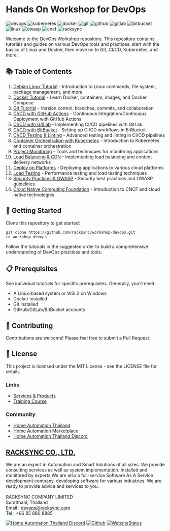 # Hands On Workshop for DevOps 
![devops](https://img.shields.io/badge/DevOps-Workshop-blue?style=for-the-badge&logo=devops&logoColor=white)
![kubernetes](https://img.shields.io/badge/Kubernetes-Workshop-326CE5?style=for-the-badge&logo=kubernetes&logoColor=white)
![docker](https://img.shields.io/badge/Docker-Workshop-2496ED?style=for-the-badge&logo=docker&logoColor=white)
![git](https://img.shields.io/badge/Git-Workshop-F05032?style=for-the-badge&logo=git&logoColor=white)
![github](https://img.shields.io/badge/GitHub-Workshop-444444?style=for-the-badge&logo=github&logoColor=white)
![gitlab](https://img.shields.io/badge/GitLab-Workshop-FC6D26?style=for-the-badge&logo=gitlab&logoColor=white)
![bitbucket](https://img.shields.io/badge/BitBucket-Workshop-0052CC?style=for-the-badge&logo=bitbucket&logoColor=white)
![linux](https://img.shields.io/badge/Linux-Workshop-FCC624?style=for-the-badge&logo=linux&logoColor=black)
![owasp](https://img.shields.io/badge/OWASP-Workshop-7A2518?style=for-the-badge&logo=owasp&logoColor=white)
![cncf](https://img.shields.io/badge/CNCF-Workshop-6469A0?style=for-the-badge&logo=cncf&logoColor=white)
![racksync](https://img.shields.io/badge/RACKSYNC-Workshop-blue?style=for-the-badge&logo=racksync&logoColor=white)


Welcome to the DevOps Workshop repository. This repository contains tutorials and guides on various DevOps tools and practices. start with the basics of Linux and Docker, then move on to Git, CI/CD, Kubernetes, and more.


## 📚 Table of Contents

1. [Debian Linux Tutorial](docs/01-Tutorial_Debian_Linux.md) - Introduction to Linux commands, file system, package management, and more
2. [Docker Tutorial](docs/02-Tutorial_Docker.md) - Learn Docker, containers, images, and Docker Compose
3. [Git Tutorial](docs/03-Tutorial_Git_Github.md) - Version control, branches, commits, and collaboration
4. [CI/CD with GitHub Actions](docs/04-Tutorial_CI_CD_GitHub.md) - Continuous Integration/Continuous Deployment with GitHub Actions
5. [CI/CD with GitLab](docs/05-Tutorial_CI_CD_GitLab.md) - Implementing CI/CD pipelines with GitLab
6. [CI/CD with BitBucket](docs/06-Tutorial_CI_CD_BitBucket.md) - Setting up CI/CD workflows in BitBucket
7. [CI/CD Testing & Linting](docs/07-Tutorial_CI_CD_Test_Lint.md) - Advanced testing and linting in CI/CD pipelines
8. [Container Orchestration with Kubernetes](docs/08-Tutorial_Container_Orchestration.md) - Introduction to Kubernetes and container orchestration
9. [Project Monitoring](docs/09-Project_Monitoring.md) - Tools and techniques for monitoring applications
10. [Load Balancing & CDN](docs/10-Tutorial_Load-Balance_CDN.md) - Implementing load balancing and content delivery networks
11. [Deploy on Platforms](docs/11-Tutorial_Deploy-on-Platform.md) - Deploying applications to various cloud platforms
12. [Load Testing](docs/12-Tutorial_Load-Test.md) - Performance testing and load testing techniques
13. [Security Practices & OWASP](docs/13-Tutorial_Security-Practice_OWASP.md) - Security best practices and OWASP guidelines
14. [Cloud Native Computing Foundation](docs/14-CNCF.md) - Introduction to CNCF and cloud native technologies

## 🚀 Getting Started

Clone this repository to get started:

```bash
git clone https://github.com/racksync/workshop-devops.git
cd workshop-devops
```

Follow the tutorials in the suggested order to build a comprehensive understanding of DevOps practices and tools.

## 📋 Prerequisites

See individual tutorials for specific prerequisites. Generally, you'll need:

- A Linux-based system or WSL2 on Windows
- Docker installed
- Git installed
- GitHub/GitLab/BitBucket accounts

## 🤝 Contributing

Contributions are welcome! Please feel free to submit a Pull Request.

## 📝 License

This project is licensed under the MIT License - see the LICENSE file for details.

### Links

- [Services & Products](http://racksync.com)
- [Training Course](https://facebook.com/racksync)

### Community

- [Home Automation Thailand](https://www.facebook.com/groups/hathailand)
- [Home Automation Marketplace](https://www.facebook.com/groups/hatmarketplace)
- [Home Automation Thailand Discord](https://discord.gg/Wc5CwnWkp4) 

## [RACKSYNC CO., LTD.](https://racksync.com)

We are an expert in Automation and Smart Solutions of all sizes. We provide consulting services as well as system implementation. Installed and monitored by experts We are also a full-service Software As A Service development company. developing software for various industries. We are ready to provide advice and services to you.
\
\
RACKSYNC COMPANY LIMITED \
Suratthani, Thailand  \
Email : devops@racksync.com \
Tel : +66 85 880 8885 

[![Home Automation Thailand Discord](https://img.shields.io/discord/986181205504438345?style=for-the-badge)](https://discord.gg/Wc5CwnWkp4) [![Github](https://img.shields.io/github/followers/racksync?style=for-the-badge)](https://github.com/racksync) 
[![WebsiteStatus](https://img.shields.io/website?down_color=grey&down_message=Offline&style=for-the-badge&up_color=green&up_message=Online&url=https%3A%2F%2Fracksync.com)](https://racksync.com)

